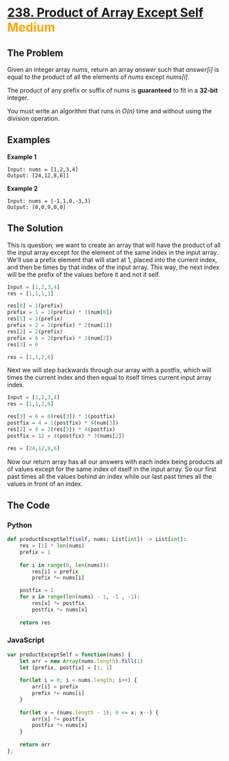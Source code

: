 # [238. Product of Array Except Self](https://leetcode.com/problems/product-of-array-except-self/) <span style="color:orange">Medium</span>

## **The Problem**
Given an integer array *nums*, return an array *answer* such that *answer[i]* is equal to the product of all the elements of *nums* except *nums[i]*.

The product of any prefix or suffix of nums is **guaranteed** to fit in a **32-bit** integer.

You must write an algorithm that runs in *O(n)* time and without using the division operation.

## **Examples**
**Example 1**
```
Input: nums = [1,2,3,4]
Output: [24,12,8,6]]
```
**Example 2**
```
Input: nums = [-1,1,0,-3,3]
Output: [0,0,9,0,0]
```

## **The Solution**
This is question, we want to create an array that will have the product of all the input array except for the element of the same index in the input array. We'll use a prefix element that will start at 1, placed into the current index, and then be times by that index of the input array. This way, the next index will be the prefix of the values before it and not it self.

```python
Input = [1,2,3,4]
res = [1,1,1,1]

res[0] = 1(prefix)
prefix = 1 = 1(prefix) * 1(num[0])
res[1] = 1(prefix)
prefix = 2 = 1(prefix) * 2(num[1])
res[2] = 2(prefix)
prefix = 6 = 2(prefix) * 3(num[2])
res[3] = 6

res = [1,1,2,6]
```

Next we will step backwards through our array with a postfix, which will times the current index and then equal to itself times current input array index.

```python
Input = [1,2,3,4]
res = [1,1,2,6]

res[3] = 6 = 6(res[3]) * 1(postfix)
postfix = 4 = 1(postfix) * 4(num[3])
res[2] = 8 = 2(res[3]) * 4(postfix)
postfix = 12 = 4(postfix) * 3(nums[2])

res = [24,12,8,6]

```

Now our return array has all our answers with each index being products all of values except for the same index of itself in the input array. So our first past times all the values behind an index while our last past times all the values in front of an index.

## **The Code**

### Python
```python
def productExceptSelf(self, nums: List[int]) -> List[int]:
    res = [1] * len(nums)
    prefix = 1
    
    for i in range(0, len(nums)):
        res[i] = prefix
        prefix *= nums[i]

    postfix = 1
    for x in range(len(nums) - 1, -1 , -1):
        res[x] *= postfix
        postfix *= nums[x]
        
    return res
```

### JavaScript
```JavaScript
var productExceptSelf = function(nums) {
    let arr = new Array(nums.length).fill(1)
    let [prefix, postfix] = [1, 1]
    
    for(let i = 0; i < nums.length; i++) {
        arr[i] = prefix
        prefix *= nums[i]
    }
    
    for(let x = (nums.length - 1); 0 <= x; x--) {
        arr[x] *= postfix
        postfix *= nums[x]
    }
    
    return arr
};
```